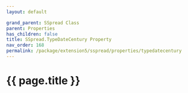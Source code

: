 ```yaml
---
layout: default

grand_parent: SSpread Class
parent: Properties
has_children: false
title: SSpread.TypeDateCentury Property
nav_order: 168
permalink: /package/extension5/sspread/properties/typedatecentury
---
```

# {{ page.title }}